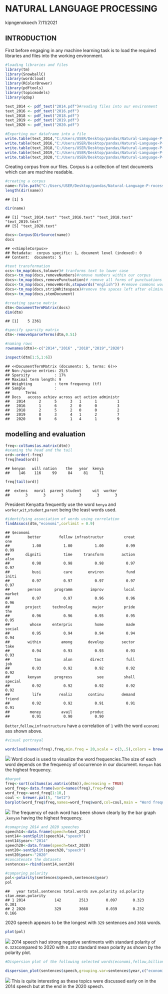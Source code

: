 NATURAL LANGUAGE PROCESSING
================
kipngenokoech
7/11/2021

## INTRODUCTION

First before engaging in any machine learning task is to load the
required libraries and files into the working environment.

``` r
#loading libraries and files
library(tm)
library(SnowballC)
library(wordcloud)
library(RColorBrewer)
library(pdftools)
library(topicmodels)
library(qdap)

text_2014 <- pdf_text("2014.pdf")#reading files into our environment
text_2016 <- pdf_text("2016.pdf")
text_2018 <- pdf_text("2018.pdf")
text_2019 <- pdf_text("2019.pdf")
text_2020 <- pdf_text("2020.pdf")

#Exporting our dataframe into a file
write.table(text_2014,"C:/Users/USER/Desktop/pandas/Natural-Language-P-rocessing/enockact/text_2014.text")
write.table(text_2016,"C:/Users/USER/Desktop/pandas/Natural-Language-P-rocessing/enockact/text_2016.text")
write.table(text_2018,"C:/Users/USER/Desktop/pandas/Natural-Language-P-rocessing/enockact/text_2018.text")
write.table(text_2019,"C:/Users/USER/Desktop/pandas/Natural-Language-P-rocessing/enockact/text_2019.text")
write.table(text_2020,"C:/Users/USER/Desktop/pandas/Natural-Language-P-rocessing/enockact/text_2020.text")
```

Creating corpus from our files. Corpus is a collection of text documents
which can are machine readable.

``` r
#creating a corpus
name<-file.path("C:/Users/USER/Desktop/pandas/Natural-Language-P-rocessing/enockact")
length(dir(name))
```

    ## [1] 5

``` r
dir(name)
```

    ## [1] "text_2014.text" "text_2016.text" "text_2018.text" "text_2019.text"
    ## [5] "text_2020.text"

``` r
docs<-Corpus(DirSource(name))
docs
```

    ## <<SimpleCorpus>>
    ## Metadata:  corpus specific: 1, document level (indexed): 0
    ## Content:  documents: 5

``` r
#text transformation
ocs<-tm_map(docs,tolower)# tranforms text to lower case
docs<-tm_map(docs,removeNumbers)#remove numbers within our corpus
docs<-tm_map(docs,removePunctuation)# remove all forms of punctuations
docs<-tm_map(docs,removeWords,stopwords("english")) #remove commons words like is,in and where
docs<-tm_map(docs,stripWhitespace)#remove the spaces left after eliminating punctuations 
docs<-tm_map(docs,stemDocument)
```

``` r
#creating sparse matrix
dtm<-DocumentTermMatrix(docs)
dim(dtm)
```

    ## [1]    5 2361

``` r
#specify sparsity matrix
dtm<-removeSparseTerms(dtm,0.51)
```

``` r
#naming rows
rownames(dtm)<-c("2014","2016" ,"2018","2019","2020")

inspect(dtm[1:5,1:6])
```

    ## <<DocumentTermMatrix (documents: 5, terms: 6)>>
    ## Non-/sparse entries: 25/5
    ## Sparsity           : 17%
    ## Maximal term length: 9
    ## Weighting          : term frequency (tf)
    ## Sample             :
    ##       Terms
    ## Docs   access achiev across act action administr
    ##   2014      2      5      3   1      1         1
    ##   2016      1      6      2   0      0         3
    ##   2018      2      5      2   0      0         2
    ##   2019      8      3      4   1      2         7
    ##   2020      0      6      1   4      1         9

## modelling and evaluation

``` r
freq<-colSums(as.matrix(dtm))
#examing the head and the tail
ord<-order(-freq)
freq[head(ord)]
```

    ## kenyan   will nation    the   year  kenya 
    ##    146    116     99     84     81     71

``` r
freq[tail(ord)]
```

    ##  extens   moral  parent student     wit  worker 
    ##       3       3       3       3       3       3

President Kenyatta frequently use the word `kenya` and
`worker`,`wit`,`student`,`parent` being the least words used.

``` r
#identifying association of words using correlation
findAssocs(dtm,"economi",corlimit = 0.9)
```

    ## $economi
    ##        better        fellow infrastructur         creat           one 
    ##          1.00          1.00          1.00          0.99          0.99 
    ##       digniti          time     transform        action          also 
    ##          0.98          0.98          0.98          0.97          0.97 
    ##          busi          care       environ          fund         initi 
    ##          0.97          0.97          0.97          0.97          0.97 
    ##        person      programm        improv         local        market 
    ##          0.97          0.97          0.96          0.96          0.96 
    ##       project     technolog         major         pride           the 
    ##          0.96          0.96          0.95          0.95          0.95 
    ##         whose     enterpris          home          made        social 
    ##          0.95          0.94          0.94          0.94          0.94 
    ##        within         among       develop        sector          take 
    ##          0.94          0.93          0.93          0.93          0.93 
    ##           tax          alon        direct          full           job 
    ##          0.93          0.92          0.92          0.92          0.92 
    ##        kenyan      progress           see         shall       special 
    ##          0.92          0.92          0.92          0.92          0.92 
    ##          life        realiz       continu        demand        friend 
    ##          0.92          0.92          0.91          0.91          0.91 
    ##         money         avail        produc 
    ##          0.91          0.90          0.90

`Better`,`fellow`,`infrastructure` have a correlation of `1` with the
word `economi` ass shown above.

``` r
#visual portrayal

wordcloud(names(freq),freq,min.freq = 20,scale = c(3,.5),colors = brewer.pal(5,"Dark2"))
```

![](nlpt_files/figure-gfm/unnamed-chunk-8-1.png)<!-- --> Word cloud is
used to visualize the word frequencies.The size of each word depends on
the frequency of occurrence in our document. `Kenyan` has the highest
frequency.

``` r
#barpot
freq<-sort(colSums(as.matrix(dtm)),decreasing = TRUE)
word_freq<-data.frame(word=names(freq),freq=freq)
word_freq<-word_freq[1:10,]
coul <- brewer.pal(5, "Set2") 
barplot(word_freq$freq,names=word_freq$word,col=coul,main = "Word frequency",xlab = "words",ylab = "counts",ylim = c(0,160))
```

![](nlpt_files/figure-gfm/unnamed-chunk-9-1.png)<!-- --> The frequency
of each word has been shown clearly by the bar graph ,`kenyan` having
the highest frequency.

``` r
#comapring 2014 and 2020 speeches
speech14<-data.frame(speech=text_2014)
sent14<-sentSplit(speech14,"speech")
sent14$year<-"2014"
speech20<-data.frame(speech=text_2020)
sent20<-sentSplit(speech20,"speech")
sent20$year<-"2020"
#concatenate the datasets
sentences<-rbind(sent14,sent20)
```

``` r
#comparing polarity
pol<-polarity(sentences$speech,sentences$year)
pol
```

    ##   year total.sentences total.words ave.polarity sd.polarity stan.mean.polarity
    ## 1 2014             142        2513        0.097       0.323              0.301
    ## 2 2020             329        3668        0.039       0.232              0.166

2020 speech appears to be the longest with `329` sentences and `3668`
words.

``` r
plot(pol)
```

![](nlpt_files/figure-gfm/unnamed-chunk-12-1.png)<!-- --> 2014 speech
had strong negative sentiments with standard polarity of `0.323`compared
to 2020 with `0.232` standard mean polarity as shown by the polarity
plot.

``` r
#Dispersion plot of the following selected words(economi,fellow,billion,busi)

dispersion_plot(sentences$speech,grouping.var=sentences$year,c("economi","fellow","billion","busi"),color="black",bg.color="white")
```

![](nlpt_files/figure-gfm/unnamed-chunk-13-1.png)<!-- --> This is quite
interesting as these topics were discussed early on in the 2014 speech
but at the end in the 2020 speech.
